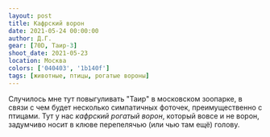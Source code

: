 ```yaml
---
layout: post
title: Кафрский ворон
date: 2021-05-24 00:00:00
author: Д.Г.
gear: [70D, Таир-3]
shoot_date: 2021-05-23
location: Москва
colors: ['040403', '1b140f']
tags: [животные, птицы, рогатые вороны]
---
```

Случилось мне тут повыгуливать "Таир" в московском зоопарке, в связи с чем будет несколько симпатичных фоточек, преимущественно с птицами. Тут у нас _кафрский рогатый ворон_, который вовсе и не ворон, задумчиво носит в клюве перепелячью (или чью там ещё) голову.
